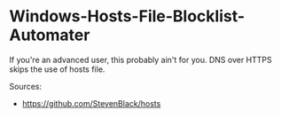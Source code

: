 # Windows-Hosts-File-Blocklist-Automater
If you're an advanced user, this probably ain't for you. DNS over HTTPS skips the use of hosts file.

Sources:
- https://github.com/StevenBlack/hosts

